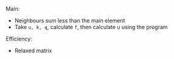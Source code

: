 Main:
- Neighbours sum less than the main element
- Take `u, k, q`, calculate `f`, then calculate u using the program

Efficiency:
- Relaxed matrix
